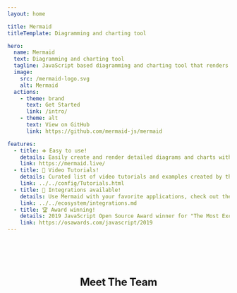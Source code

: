 ```yaml
---
layout: home

title: Mermaid
titleTemplate: Diagramming and charting tool

hero:
  name: Mermaid
  text: Diagramming and charting tool
  tagline: JavaScript based diagramming and charting tool that renders Markdown-inspired text definitions to create and modify diagrams dynamically.
  image:
    src: /mermaid-logo.svg
    alt: Mermaid
  actions:
    - theme: brand
      text: Get Started
      link: /intro/
    - theme: alt
      text: View on GitHub
      link: https://github.com/mermaid-js/mermaid

features:
  - title: ➕ Easy to use!
    details: Easily create and render detailed diagrams and charts with the Mermaid Live Editor.
    link: https://mermaid.live/
  - title: 🎥 Video Tutorials!
    details: Curated list of video tutorials and examples created by the community.
    link: ../../config/Tutorials.html
  - title: 🧩 Integrations available!
    details: Use Mermaid with your favorite applications, check out the integrations list.
    link: ../../ecosystem/integrations.md
  - title: 🏆 Award winning!
    details: 2019 JavaScript Open Source Award winner for "The Most Exciting Use of Technology".
    link: https://osawards.com/javascript/2019
---
```


<script setup>
import { VPTeamMembers } from 'vitepress/theme'

const websiteSVG = {
  svg: '<svg xmlns="http://www.w3.org/2000/svg" width="24" height="24" viewBox="0 0 24 24" fill="none" stroke="currentColor" stroke-width="2" stroke-linecap="round" stroke-linejoin="round" class="feather feather-globe"><circle cx="12" cy="12" r="10"></circle><line x1="2" y1="12" x2="22" y2="12"></line><path d="M12 2a15.3 15.3 0 0 1 4 10 15.3 15.3 0 0 1-4 10 15.3 15.3 0 0 1-4-10 15.3 15.3 0 0 1 4-10z"></path></svg>'
}

const members = [
  {
    avatar: "https://avatars.githubusercontent.com/u/5837277?v=4",
    name: "Knut Sveidqvist",
    title: "Creator",
    links: [{ icon: "github", link: "https://github.com/knsv" }],
  },
  {
    avatar: "https://avatars.githubusercontent.com/u/58763315?v=4",
    name: "Neil Cuzon",
    title: "Developer",
    links: [{ icon: "github", link: "https://github.com/NeilCuzon" }],
  },
  {
    avatar: "https://avatars.githubusercontent.com/u/733544?v=4",
    name: "Tyler Liu",
    title: "Developer",
    links: [{ icon: "github", link: "https://github.com/tylerlong" }],
  },
  {
    avatar: "https://avatars.githubusercontent.com/u/10703445?v=4",
    name: "Sidharth Vinod",
    title: "Developer",
    links: [
      { icon: "github", link: "https://github.com/sidharthv96" },
      { icon: websiteSVG, link: "https://sidharth.dev" },
      { icon: "linkedin", link: "https://www.linkedin.com/in/sidharth-vinod/" },
    ],
  },
  {
    avatar: "https://avatars.githubusercontent.com/u/16836093?v=4",
    name: "Ashish Jain",
    title: "Developer",
    links: [{ icon: "github", link: "https://github.com/ashishjain0512" }],
  },
  {
    avatar: "https://avatars.githubusercontent.com/u/6032561?v=4",
    name: "Matthieu Morel",
    title: "Developer",
    links: [
      { icon: "github", link: "https://github.com/mmorel-35" },
      {
        icon: "linkedin",
        link: "https://www.linkedin.com/in/matthieumorel35/",
      },
    ],
  },
  {
    avatar: "https://avatars.githubusercontent.com/u/6552521?v=4",
    name: "Christian Klemm",
    title: "Developer",
    links: [{ icon: "github", link: "https://github.com/klemmchr" }],
  },
  {
    avatar: "https://avatars.githubusercontent.com/u/19716675?v=4",
    name: "Alois Klink",
    title: "Developer",
    links: [
      { icon: "github", link: "https://github.com/aloisklink" },
      { icon: websiteSVG, link: "https://aloisklink.com" },
      { icon: "linkedin", link: "https://www.linkedin.com/in/aloisklink/" },
    ],
  },
  {
    avatar: "https://avatars.githubusercontent.com/u/114684273?v=4",
    name: "Per Brolin",
    title: "Developer",
    links: [{ icon: "github", link: "https://github.com/pbrolin47" }],
  },
  {
    avatar: "https://avatars.githubusercontent.com/u/53054099?v=4",
    name: "Yash Singh",
    title: "Developer",
    links: [{ icon: "github", link: "https://github.com/Yash-Singh1" }],
  },
  {
    avatar: "https://avatars.githubusercontent.com/u/1912783?v=4",
    name: "Marc Faber",
    title: "Developer",
    links: [
      { icon: "github", link: "https://gdfaber.github.io/" },
      { icon: "linkedin", link: "https://www.linkedin.com/in/marc-faber/" },
    ],
  },
  {
    avatar: "https://avatars.githubusercontent.com/u/12032557?v=4",
    name: "Mindaugas Laganeckas",
    title: "Developer",
    links: [{ icon: "github", link: "https://github.com/MindaugasLaganeckas" }],
  },
  {
    avatar: "https://avatars.githubusercontent.com/u/300077?v=4",
    name: "Justin Greywolf",
    title: "Developer",
    links: [{ icon: "github", link: "https://github.com/jgreywolf" }],
  },
  {
    avatar: "https://avatars.githubusercontent.com/u/1564825?v=4",
    name: "Nacho Orlandoni",
    title: "Developer",
    links: [{ icon: "github", link: "https://github.com/IOrlandoni" }],
  },
  {
    avatar: "https://avatars.githubusercontent.com/u/19526120?v=4",
    name: "Adrian Hall",
    title: "Developer",
    links: [{ icon: "github", link: "https://github.com/spopida" }],
  },
];

</script>

<div class="vp-doc" >
  <h2 id="meet-the-team"> Meet The Team </h2>
  <VPTeamMembers size="small" :members="members" />
</div>

<style>
  .image-container .image-src {
    margin: 1rem auto;
    max-width: 100%;
    width: 100%;
}

  .dark .image-src{
    filter: invert(1) hue-rotate(217deg)  contrast(0.72);
    max-width: 100%;
  }

  .vp-doc {
    align-items: center;
    flex-direction: column;
    display: flex;
    margin: 1.5rem;
  }

  .vp-doc h2 {
    margin: 48px 0 16px;
    border-top: 1px solid var(--vp-c-divider-light);
    padding-top: 24px;
    letter-spacing: -.02em;
    line-height: 32px;
    font-size: 24px;
}
</style>
